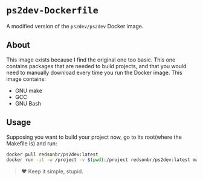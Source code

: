 # `ps2dev-Dockerfile`
A modified version of the `ps2dev/ps2dev` Docker image.

## About
This image exists because I find the original one too basic. This one contains packages that are needed to build projects, and that you would need to manually download every time you run the Docker image.
This image contains:
* GNU make
* GCC
* GNU Bash

## Usage
Supposing you want to build your project now, go to its root(where the Makefile is) and run:
```bash
docker pull redsonbr/ps2dev:latest
docker run -it -w /project -v $(pwd):/project redsonbr/ps2dev:latest make
```

> ❤️ Keep it simple, stupid.
